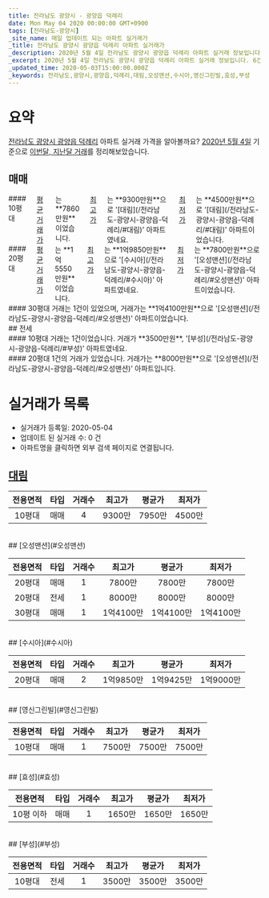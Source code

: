 ```yaml
---
title: 전라남도 광양시 - 광양읍 덕례리
date: Mon May 04 2020 00:00:00 GMT+0900
tags: [전라남도-광양시]
_site_name: 매일 업데이트 되는 아파트 실거래가
_title: 전라남도 광양시 광양읍 덕례리 아파트 실거래가
_description: 2020년 5월 4일 전라남도 광양시 광양읍 덕례리 아파트 실거래 정보입니다. 6건 아파트 정보가 있습니다.
_excerpt: 2020년 5월 4일 전라남도 광양시 광양읍 덕례리 아파트 실거래 정보입니다. 6건 아파트 정보가 있습니다.
_updated_time: 2020-05-03T15:00:00.000Z
_keywords: 전라남도,광양시,광양읍,덕례리,대림,오성맨션,수시아,영신그린빌,효성,부성
---
```





# 요약
<ins>전라남도 광양시 광양읍 덕례리</ins> 아파트 실거래 가격을 알아볼까요? <ins>2020년 5월 4일</ins> 기준으로 <ins>이번달, 지난달 거래</ins>를 정리해보았습니다.

## 매매
<div class="container">
<div class="six columns" markdown="1">
#### 10평대
<ins>평균 거래가</ins>는 **7860만원**이었습니다. <ins>최고가</ins>는 **9300만원**으로 '[대림](/전라남도-광양시-광양읍-덕례리/#대림)' 아파트였네요. <ins>최저가</ins>는 **4500만원**으로 '[대림](/전라남도-광양시-광양읍-덕례리/#대림)' 아파트이었습니다.
</div>
<div class="six columns" markdown="1">
#### 20평대
<ins>평균 거래가</ins>는 **1억5550만원**이었습니다. <ins>최고가</ins>는 **1억9850만원**으로 '[수시아](/전라남도-광양시-광양읍-덕례리/#수시아)' 아파트였네요. <ins>최저가</ins>는 **7800만원**으로 '[오성맨션](/전라남도-광양시-광양읍-덕례리/#오성맨션)' 아파트이었습니다.
</div>
</div>
<div class="container">
<div class="twelve columns" markdown="1">
#### 30평대
거래는 1건이 있었으며, 거래가는 **1억4100만원**으로 '[오성맨션](/전라남도-광양시-광양읍-덕례리/#오성맨션)' 아파트이었습니다.
</div>
</div>
## 전세
<div class="container">
<div class="six columns" markdown="1">
#### 10평대
거래는 1건이었습니다. 거래가 **3500만원**, '[부성](/전라남도-광양시-광양읍-덕례리/#부성)' 아파트였네요.
</div>
<div class="six columns" markdown="1">
#### 20평대
1건의 거래가 있었습니다. 거래가는 **8000만원**으로 '[오성맨션](/전라남도-광양시-광양읍-덕례리/#오성맨션)' 아파트입니다.
</div>
</div>



# 실거래가 목록
- 실거래가 등록일: 2020-05-04
- 업데이트 된 실거래 수: 0 건
- 아파트명을 클릭하면 외부 검색 페이지로 연결됩니다.

## [대림](#대림)

|전용면적|타입|거래수|최고가|평균가|최저가|
|:---:|:---:|:---:|:---:|:---:|:---:|
|10평대|<span class="deal-type-1">매매</span>|4|9300만|7950만|4500만|

<br/>
## [오성맨션](#오성맨션)

|전용면적|타입|거래수|최고가|평균가|최저가|
|:---:|:---:|:---:|:---:|:---:|:---:|
|20평대|<span class="deal-type-1">매매</span>|1|7800만|7800만|7800만|
|20평대|<span class="deal-type-2">전세</span>|1|8000만|8000만|8000만|
|30평대|<span class="deal-type-1">매매</span>|1|1억4100만|1억4100만|1억4100만|

<br/>
## [수시아](#수시아)

|전용면적|타입|거래수|최고가|평균가|최저가|
|:---:|:---:|:---:|:---:|:---:|:---:|
|20평대|<span class="deal-type-1">매매</span>|2|1억9850만|1억9425만|1억9000만|

<br/>
## [영신그린빌](#영신그린빌)

|전용면적|타입|거래수|최고가|평균가|최저가|
|:---:|:---:|:---:|:---:|:---:|:---:|
|10평대|<span class="deal-type-1">매매</span>|1|7500만|7500만|7500만|

<br/>
## [효성](#효성)

|전용면적|타입|거래수|최고가|평균가|최저가|
|:---:|:---:|:---:|:---:|:---:|:---:|
|10평 이하|<span class="deal-type-1">매매</span>|1|1650만|1650만|1650만|

<br/>
## [부성](#부성)

|전용면적|타입|거래수|최고가|평균가|최저가|
|:---:|:---:|:---:|:---:|:---:|:---:|
|10평대|<span class="deal-type-2">전세</span>|1|3500만|3500만|3500만|

<br/>



